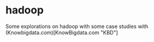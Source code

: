 # hadoop
Some explorations on hadoop with some case studies with (Knowbigdata.com)[KnowBigdata.com "KBD"]
